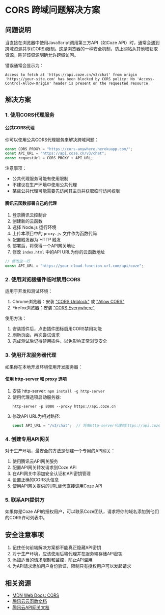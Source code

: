# CORS 跨域问题解决方案

## 问题说明

当直接在浏览器中使用JavaScript调用第三方API（如Coze API）时，通常会遇到跨域资源共享(CORS)限制。这是浏览器的一种安全机制，防止网站从其他域获取资源，除非该资源明确允许跨域访问。

错误通常会显示为：
```
Access to fetch at 'https://api.coze.cn/v3/chat' from origin 'https://your-site.com' has been blocked by CORS policy: No 'Access-Control-Allow-Origin' header is present on the requested resource.
```

## 解决方案

### 1. 使用CORS代理服务

#### 公共CORS代理

你可以使用公共CORS代理服务来解决跨域问题：

```javascript
const CORS_PROXY = "https://cors-anywhere.herokuapp.com/";
const API_URL = "https://api.coze.cn/v3/chat";
const requestUrl = CORS_PROXY + API_URL;
```

注意事项：
- 公共代理服务可能有使用限制
- 不建议在生产环境中使用公共代理
- 某些公共代理可能需要先访问其主页并获取临时访问权限

#### 腾讯云函数部署自己的代理

1. 登录腾讯云控制台
2. 创建新的云函数
3. 选择 Node.js 运行环境
4. 上传本项目中的 `proxy.js` 文件作为函数代码
5. 配置触发器为 HTTP 触发
6. 部署后，将获得一个API网关地址
7. 修改 `index.html` 中的API URL为你的云函数地址

```javascript
// 修改这一行
const API_URL = "https://your-cloud-function-url.com/api/coze";
```

### 2. 使用浏览器插件临时禁用CORS

适用于开发和测试环境：

1. Chrome浏览器：安装 ["CORS Unblock"](https://chrome.google.com/webstore/detail/cors-unblock/lfhmikememgdcahcdlaciloancbhjino) 或 ["Allow CORS"](https://chrome.google.com/webstore/detail/allow-cors-access-control/lhobafahddgcelffkeicbaginigeejlf)
2. Firefox浏览器：安装 ["CORS Everywhere"](https://addons.mozilla.org/en-US/firefox/addon/cors-everywhere/)

使用方法：
1. 安装插件后，点击插件图标启用CORS禁用功能
2. 刷新页面，再次尝试请求
3. 完成测试后记得禁用插件，以免影响正常浏览安全

### 3. 使用开发服务器代理

如果你在本地开发环境使用开发服务器：

#### 使用 http-server 和 proxy 选项

1. 安装 http-server: `npm install -g http-server`
2. 使用代理选项启动服务器:
   ```
   http-server -p 8080 --proxy https://api.coze.cn
   ```
3. 修改API URL为相对路径:
   ```javascript
   const API_URL = "/v3/chat";  // 将由http-server代理到https://api.coze.cn/v3/chat
   ```

### 4. 创建专用API网关

对于生产环境，最安全的方法是创建一个专用的API网关：

1. 使用腾讯云API网关服务
2. 配置API网关转发请求到Coze API
3. 在API网关中添加安全认证和API密钥管理
4. 设置正确的CORS头信息
5. 使用API网关提供的URL替代直接调用Coze API

### 5. 联系API提供方

如果你是Coze API的授权用户，可以联系Coze团队，请求将你的域名添加到他们的CORS许可列表中。

## 安全注意事项

1. 记住任何前端解决方案都不能真正隐藏API密钥
2. 对于生产环境，应该使用后端代理并在服务端存储API密钥
3. 添加适当的请求限制和监控，防止API滥用
4. 为API请求添加用户身份验证，限制只有授权用户可以发起请求

## 相关资源

- [MDN Web Docs: CORS](https://developer.mozilla.org/en-US/docs/Web/HTTP/CORS)
- [腾讯云云函数文档](https://cloud.tencent.com/document/product/583)
- [腾讯云API网关文档](https://cloud.tencent.com/document/product/628) 